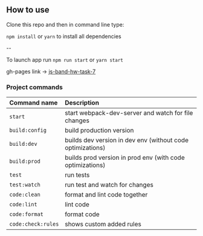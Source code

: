 ## How to use

Clone this repo and then in command line type:

`npm install` or `yarn`  to  install all dependencies

--

To launch app run `npm run start` or `yarn start` 


gh-pages link → [js-band-hw-task-7](https://nazarenkodima.github.io/js-band-hw-task-7)


### Project commands
Command name       | Description                                                      
:------------------|:----------------------------------
`start`            | start webpack-dev-server and watch for file changes          |
`build:config`     | build production version
`build:dev`        | builds dev version in dev env  (without code optimizations)
`build:prod`       | builds prod version in prod env (with code optimizations)
`test`             | run tests
`test:watch`       | run test and watch for changes
`code:clean`       | format and lint code together
`code:lint`        | lint code
`code:format`      | format code
`code:check:rules` | shows custom added rules

